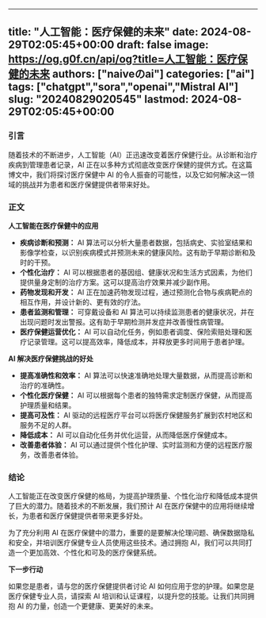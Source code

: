 
---
title: "人工智能：医疗保健的未来"
date: 2024-08-29T02:05:45+00:00
draft: false
image: https://og.g0f.cn/api/og?title=人工智能：医疗保健的未来
authors: ["naiveのai"]
categories: ["ai"]
tags: ["chatgpt","sora","openai","Mistral AI"]
slug: "20240829020545"
lastmod: 2024-08-29T02:05:45+00:00
---
### 引言

随着技术的不断进步，人工智能（AI）正迅速改变着医疗保健行业。从诊断和治疗疾病到管理患者记录，AI 正在以多种方式彻底改变医疗保健的提供方式。在这篇博文中，我们将探讨医疗保健中 AI 的令人振奋的可能性，以及它如何解决这一领域的挑战并为患者和医疗保健提供者带来好处。

### 正文

**人工智能在医疗保健中的应用**

* **疾病诊断和预测：** AI 算法可以分析大量患者数据，包括病史、实验室结果和影像学检查，以识别疾病模式并预测未来的健康风险。这有助于早期诊断和及时的干预。
* **个性化治疗：** AI 可以根据患者的基因组、健康状况和生活方式因素，为他们提供量身定制的治疗方案。这可以提高治疗效果并减少副作用。
* **药物发现和开发：** AI 正在加速药物发现过程，通过预测化合物与疾病靶点的相互作用，并设计新的、更有效的疗法。
* **患者监测和管理：** 可穿戴设备和 AI 算法可以持续监测患者的健康状况，并在出现问题时发出警报。这有助于早期检测并发症并改善慢性病管理。
* **医疗保健运营优化：** AI 可以自动化任务，例如患者调度、保险索赔处理和医疗记录管理。这可以提高效率，降低成本，并释放更多时间用于患者护理。

**AI 解决医疗保健挑战的好处**

* **提高准确性和效率：** AI 算法可以快速准确地处理大量数据，从而提高诊断和治疗的准确性。
* **个性化医疗保健：** AI 可以根据每个患者的独特需求定制医疗保健，从而提高护理质量和结果。
* **提高可及性：** AI 驱动的远程医疗平台可以将医疗保健服务扩展到农村地区和服务不足的人群。
* **降低成本：** AI 可以自动化任务并优化运营，从而降低医疗保健成本。
* **改善患者体验：** AI 可以通过提供个性化护理、实时监测和方便的远程医疗服务，改善患者体验。

### 结论

人工智能正在改变医疗保健的格局，为提高护理质量、个性化治疗和降低成本提供了巨大的潜力。随着技术的不断发展，我们预计 AI 在医疗保健中的应用将继续增长，为患者和医疗保健提供者带来更多好处。

为了充分利用 AI 在医疗保健中的潜力，重要的是要解决伦理问题、确保数据隐私和安全，并培训医疗保健专业人员使用这些技术。通过拥抱 AI，我们可以共同打造一个更加高效、个性化和可及的医疗保健系统。

**下一步行动**

如果您是患者，请与您的医疗保健提供者讨论 AI 如何应用于您的护理。如果您是医疗保健专业人员，请探索 AI 培训和认证课程，以提升您的技能。让我们共同拥抱 AI 的力量，创造一个更健康、更美好的未来。